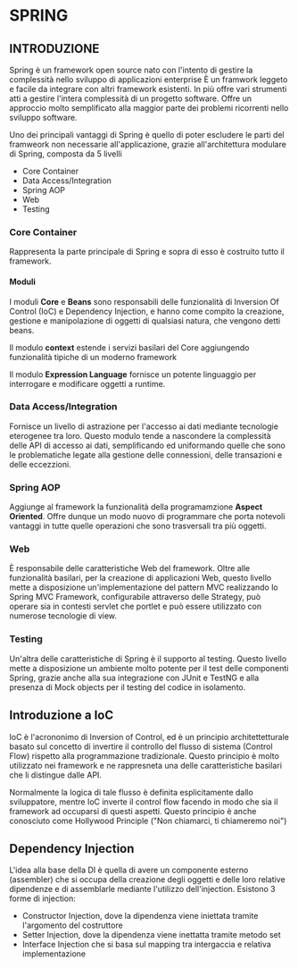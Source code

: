 # SPRING

## INTRODUZIONE
Spring è un framework open source nato con l'intento di gestire la complessità nello sviluppo di applicazioni enterprise
È un framwork leggeto e facile da integrare con altri framework esistenti. In più offre vari strumenti atti a gestire l'intera complessità di un progetto software.
Offre un approccio molto semplificato alla maggior parte dei problemi ricorrenti nello sviluppo software.

Uno dei principali vantaggi di Spring è quello di poter escludere le parti del framweork non necessarie all'applicazione, grazie all'architettura modulare di Spring, composta da 5 livelli

- Core Container
- Data Access/Integration
- Spring AOP
- Web
- Testing

### Core Container
Rappresenta la parte principale di Spring e sopra di esso è costruito tutto il framework.

#### Moduli

I moduli <b>Core</b> e <b>Beans</b> sono responsabili delle funzionalità di Inversion Of Control (IoC) e Dependency Injection, e hanno come compito la creazione, gestione e manipolazione di oggetti di qualsiasi natura, che vengono detti beans.

Il modulo <b>context</b> estende i servizi basilari del Core aggiungendo funzionalità tipiche di un moderno framework

Il modulo <b>Expression Language</b> fornisce un potente linguaggio per interrogare e modificare oggetti a runtime.

### Data Access/Integration
Fornisce un livello di astrazione per l'accesso ai dati mediante tecnologie eterogenee tra loro. Questo modulo tende a nascondere la complessità delle API di accesso ai dati, semplificando ed uniformando quelle che sono le problematiche legate alla gestione delle connessioni, delle transazioni e delle eccezzioni.

### Spring AOP
Aggiunge al framework la funzionalità della programamzione <b>Aspect Oriented</b>. Offre dunque un modo nuovo di programmare che porta notevoli vantaggi in tutte quelle operazioni che sono trasversali tra più oggetti.

### Web
È responsabile delle caratteristiche Web del framework. Oltre alle funzionalità basilari, per la creazione di applicazioni Web, questo livello mette a disposizione un'implementazione del pattern MVC realizzando lo Spring MVC Framework, configurabile attraverso delle Strategy, può operare sia in contesti servlet che portlet e può essere utilizzato con numerose tecnologie di view.

### Testing
Un'altra delle caratteristiche di Spring è il supporto al testing. Questo livello mette a disposizione un ambiente molto potente per il test delle componenti Spring, grazie anche alla sua integrazione con JUnit e TestNG e alla presenza di Mock objects per il testing del codice in isolamento.


## Introduzione a IoC
IoC è l'acrononimo di Inversion of Control, ed è un principio architettetturale basato sul concetto di invertire il controllo del flusso di sistema (Control Flow) rispetto alla programmazione tradizionale. Questo principio è molto utilizzato nei framework e ne rappresneta una delle caratteristiche basilari che li distingue dalle API.

Normalmente la logica di tale flusso è definita esplicitamente dallo sviluppatore, mentre IoC inverte il control flow facendo in modo che sia il framework ad occuparsi di questi aspetti. Questo principio è anche conosciuto come Hollywood Principle ("Non chiamarci, ti chiameremo noi")

## Dependency Injection
L'idea alla base della DI è quella di avere un componente esterno (assembler) che si occupa della creazione degli oggetti e delle loro relative dipendenze e di assemblarle mediante l'utilizzo dell'injection.
Esistono 3 forme di injection:
- Constructor Injection, dove la dipendenza viene iniettata tramite l'argomento del costruttore
- Setter Injection, dove la dipendenza viene inettatta tramite metodo set
- Interface Injection che si basa sul mapping tra intergaccia e relativa implementazione
















